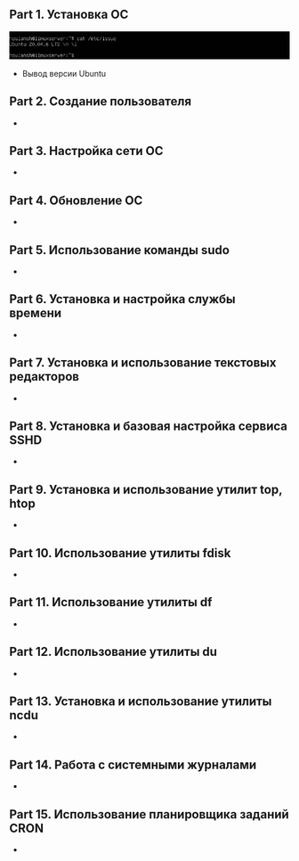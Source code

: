 ## Part 1. Установка ОС
![Вывод версии Ubuntu](./screenshots/img_1.png)
* Вывод версии Ubuntu

## Part 2. Создание пользователя
* 
## Part 3. Настройка сети ОС
* 
## Part 4. Обновление ОС
* 
## Part 5. Использование команды  sudo
* 
## Part 6. Установка и настройка службы времени
* 
## Part 7. Установка и использование текстовых редакторов
* 
## Part 8. Установка и базовая настройка сервиса SSHD
* 
## Part 9. Установка и использование утилит top, htop
* 
## Part 10. Использование утилиты fdisk
* 
## Part 11. Использование утилиты df
* 
## Part 12. Использование утилиты du
* 
## Part 13. Установка и использование утилиты ncdu
* 
## Part 14. Работа с системными журналами
* 
## Part 15. Использование планировщика заданий CRON
* 